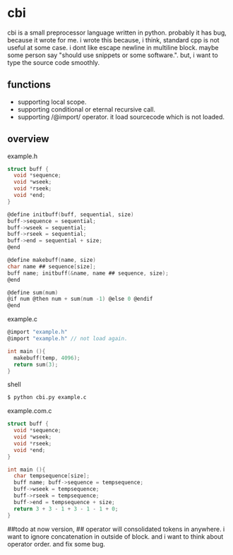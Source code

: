 
# cbi

cbi is a small preprocessor language written in python.
probably it has  bug, because it wrote for me.
i wrote this because, i think, standard cpp is not useful at some case.
i dont like escape newline in multiline block.
maybe some person say "should use snippets or some software.".
but, i want to type the source code smoothly.

## functions

* supporting local scope.
* supporting conditional or eternal recursive call.
* supporting /@import/ operator. it load sourcecode which is not loaded.

## overview

example.h
```c
struct buff {
  void *sequence;
  void *wseek;
  void *rseek;
  void *end;
}

@define initbuff(buff, sequential, size)
buff->sequence = sequential;
buff->wseek = sequential;
buff->rseek = sequential;
buff->end = sequential + size;
@end

@define makebuff(name, size)
char name ## sequence[size];
buff name; initbuff(&name, name ## sequence, size);
@end

@define sum(num)
@if num @then num + sum(num -1) @else 0 @endif
@end
```

example.c
```c	
@import "example.h"
@import "example.h" // not load again.

int main (){
  makebuff(temp, 4096);
  return sum(3);
}
```

shell
```bash
$ python cbi.py example.c
```

example.com.c
```c
struct buff {
  void *sequence;
  void *wseek;
  void *rseek;
  void *end;
}

int main (){
  char tempsequence[size];
  buff name; buff->sequence = tempsequence;
  buff->wseek = tempsequence;
  buff->rseek = tempsequence;
  buff->end = tempsequence + size;
  return 3 + 3 - 1 + 3 - 1 - 1 + 0;
}
```

##todo
at now version, ## operator will consolidated tokens in anywhere.
i want to ignore concatenation in outside of block.
and i want to think about operator order.
and fix some bug.
